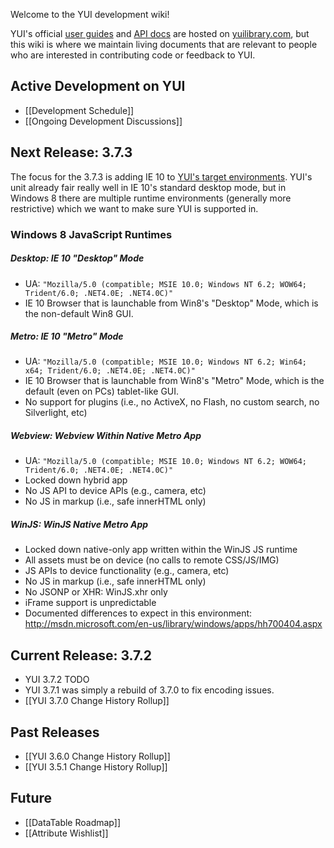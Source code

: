 Welcome to the YUI development wiki!

YUI's official [user guides](http://yuilibrary.com/yui/docs/guides/) and [API docs](http://yuilibrary.com/yui/docs/api/) are hosted on [yuilibrary.com](http://yuilibrary.com/), but this wiki is where we maintain living documents that are relevant to people who are interested in contributing code or feedback to YUI.

## Active Development on YUI

* [[Development Schedule]]
* [[Ongoing Development Discussions]]

## Next Release: 3.7.3

The focus for the 3.7.3 is adding IE 10 to [YUI's target environments](http://yuilibrary.com/yui/environments/). YUI's unit already fair really well in IE 10's standard desktop mode, but in Windows 8 there are multiple runtime environments (generally more restrictive) which we want to make sure YUI is supported in.

### Windows 8 JavaScript Runtimes

##### **Desktop:** IE 10 "Desktop" Mode
* UA: `"Mozilla/5.0 (compatible; MSIE 10.0; Windows NT 6.2; WOW64; Trident/6.0; .NET4.0E; .NET4.0C)"`
* IE 10 Browser that is launchable from Win8's "Desktop" Mode, which is the non-default Win8 GUI.

##### **Metro:** IE 10 "Metro" Mode
* UA: `"Mozilla/5.0 (compatible; MSIE 10.0; Windows NT 6.2; Win64; x64; Trident/6.0; .NET4.0E; .NET4.0C)"`
* IE 10 Browser that is launchable from Win8's "Metro" Mode, which is the default (even on PCs) tablet-like GUI.
* No support for plugins (i.e., no ActiveX, no Flash, no custom search, no Silverlight, etc)

##### **Webview:** Webview Within Native Metro App
* UA: `"Mozilla/5.0 (compatible; MSIE 10.0; Windows NT 6.2; WOW64; Trident/6.0; .NET4.0E; .NET4.0C)"`
* Locked down hybrid app
* No JS API to device APIs (e.g., camera, etc)
* No JS in markup (i.e., safe innerHTML only)

##### **WinJS:** WinJS Native Metro App
* Locked down native-only app written within the WinJS JS runtime
* All assets must be on device (no calls to remote CSS/JS/IMG)
* JS APIs to device functionality (e.g., camera, etc)
* No JS in markup (i.e., safe innerHTML only)
* No JSONP or XHR: WinJS.xhr only
* iFrame support is unpredictable
* Documented differences to expect in this environment: http://msdn.microsoft.com/en-us/library/windows/apps/hh700404.aspx

## Current Release: 3.7.2

* YUI 3.7.2 TODO
* YUI 3.7.1 was simply a rebuild of 3.7.0 to fix encoding issues.
* [[YUI 3.7.0 Change History Rollup]]

## Past Releases

* [[YUI 3.6.0 Change History Rollup]]
* [[YUI 3.5.1 Change History Rollup]]

## Future

* [[DataTable Roadmap]]
* [[Attribute Wishlist]]